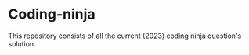 # Coding-ninja
This repository consists of all the current (2023) coding ninja question's solution. 

